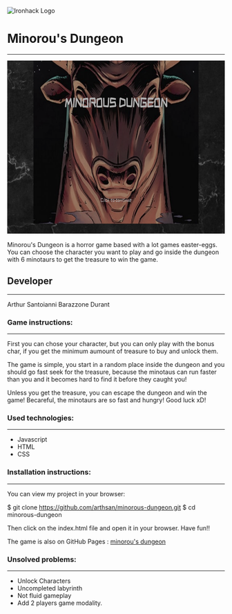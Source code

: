 ![Ironhack Logo](https://i.imgur.com/1QgrNNw.png)

# Minorou's Dungeon
-------------------------

<p align="center"><img src="./images/title.png" width = "600" height="400"></p>

Minorou's Dungeon is a horror game based with a lot games easter-eggs. You can choose the character you want to play and go inside the dungeon with 6 minotaurs to get the treasure to win the game.

## Developer
-------------------------

Arthur Santoianni Barazzone Durant

### Game instructions:
-------------------------

First you can chose your character, but you can only play with the bonus char, if you get the minimum aumount of treasure to buy and unlock them. 

The game is simple, you start in a random place inside the dungeon and you should go fast seek for the treasure, because the minotaus can run faster than you and it becomes hard to find it before they caught you!

Unless you get the treasure, you can escape the dungeon and win the game! Becareful, the minotaurs are so fast and hungry! Good luck xD!

### Used technologies:
-------------------------

* Javascript
* HTML
* CSS


### Installation instructions:
------------------------------

You can view my project in your browser:

$ git clone https://github.com/arthsan/minorous-dungeon.git
$ cd minorous-dungeon

Then click on the index.html file and open it in your browser. Have fun!!

The game is also on GitHub Pages : [minorou's dungeon](https://arthsan.github.io/minorous-dungeon/)

### Unsolved problems:
-------------------------

* Unlock Characters
* Uncompleted labyrinth
* Not fluid gameplay
* Add 2 players game modality.




